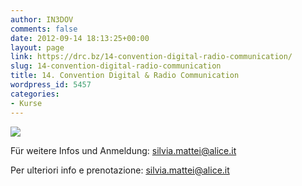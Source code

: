 ```yaml
---
author: IN3DOV
comments: false
date: 2012-09-14 18:13:25+00:00
layout: page
link: https://drc.bz/14-convention-digital-radio-communication/
slug: 14-convention-digital-radio-communication
title: 14. Convention Digital & Radio Communication
wordpress_id: 5457
categories:
- Kurse
---
```


[![](https://drc.bz/wp-content/uploads/2012/09/14convention1.jpg)](https://drc.bz/wp-content/uploads/2012/09/14convention1.jpg)

Für weitere Infos und Anmeldung: [silvia.mattei@alice.it](mailto:silvia.mattei@alice.it) 

Per ulteriori info e prenotazione: [silvia.mattei@alice.it](mailto:silvia.mattei@alice.it)
